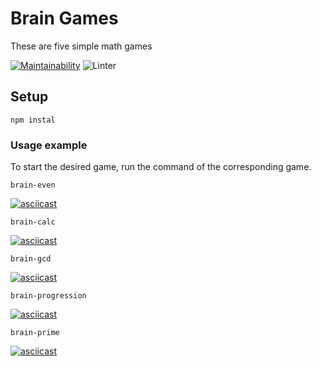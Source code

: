 # Brain Games #

These are five simple math games  
 


[![Maintainability](https://api.codeclimate.com/v1/badges/a99a88d28ad37a79dbf6/maintainability)](https://codeclimate.com/github/codeclimate/codeclimate/maintainability) ![Linter](https://github.com/M9lTHblu/frontend-project-lvl1/workflows/Linter/badge.svg)

## Setup 

    npm instal



### Usage example



To start the desired game, run the command of the corresponding game.

    brain-even

[![asciicast](https://asciinema.org/a/WLThdfdR7ZcnEuhsccoe01Bjk.svg)](https://asciinema.org/a/WLThdfdR7ZcnEuhsccoe01Bjk)


    brain-calc

[![asciicast](https://asciinema.org/a/5jYlw6lvhhtfjOnjj5xVyGUiY.svg)](https://asciinema.org/a/5jYlw6lvhhtfjOnjj5xVyGUiY)



    brain-gcd

[![asciicast](https://asciinema.org/a/oE76iA82L8FGpo9oshFJqCXmD.svg)](https://asciinema.org/a/oE76iA82L8FGpo9oshFJqCXmD)



    brain-progression

[![asciicast](https://asciinema.org/a/HzjLAVtFjpR3p9PDzziUQF8g5.svg)](https://asciinema.org/a/HzjLAVtFjpR3p9PDzziUQF8g5)


    brain-prime

[![asciicast](https://asciinema.org/a/MTN2HWXEasTrDCmEgSnhrEFpb.svg)](https://asciinema.org/a/MTN2HWXEasTrDCmEgSnhrEFpb)
